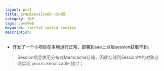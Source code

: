 ```yaml
---
layout: post
title: 分布式session的一点问题
category: 技术
tags: JavaWeb
keywords: servlet cookie session
description:
---
```



* 开发了一个小项目在本地运行正常，部署到sae上以后session获取不到。

>Session信息使用分布式Memcache存储，因此存储到Session中的对象必须实现 java.io.Serializable 接口；
